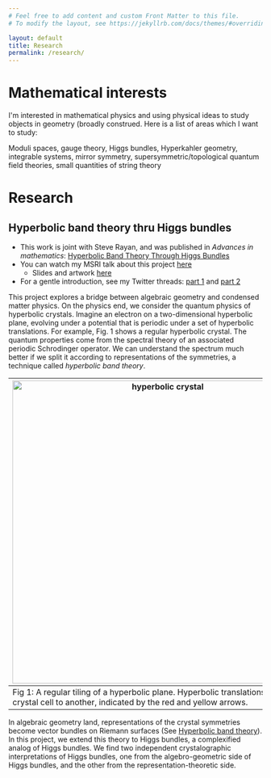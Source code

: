 ```yaml
---
# Feel free to add content and custom Front Matter to this file.
# To modify the layout, see https://jekyllrb.com/docs/themes/#overriding-theme-defaults

layout: default
title: Research
permalink: /research/
---
```

<style>
    img {
    display: block;
    margin-left: auto;
    margin-right: auto;
    }
</style>

# Mathematical interests

I'm interested in mathematical physics and using physical ideas to study objects in geometry (broadly construed. Here is a list of areas which I want to study:

Moduli spaces, gauge theory, Higgs bundles, Hyperkahler geometry, integrable systems, mirror symmetry, supersymmetric/topological quantum field theories, small quantities of string theory


# Research

## Hyperbolic band theory thru Higgs bundles

- This work is joint with Steve Rayan, and was published in *Advances in mathematics*:
[Hyperbolic Band Theory Through Higgs Bundles](https://www.sciencedirect.com/science/article/pii/S0001870822004819)
- You can watch my MSRI talk about this project [here](https://www.msri.org/seminars/26865)
  - Slides and artwork [here](/files/presentations/hyperbolic_band_theory.pdf)
- For a gentle introduction, see my Twitter threads: [part 1](https://twitter.com/chessapigbay/status/1488375642391470081) and [part 2](https://twitter.com/chessapigbay/status/1489733324054704128)
  
This project explores a bridge between algebraic geometry and condensed matter physics. On the physics end, we consider the quantum physics of hyperbolic crystals. Imagine an electron on a two-dimensional hyperbolic plane, evolving under a potential that is periodic under a set of hyperbolic translations. For example, Fig. 1 shows a regular hyperbolic crystal. The quantum properties come from the spectral theory of an associated periodic Schrodinger operator. We can understand the spectrum much better if we split it according to representations of the symmetries, a technique called *hyperbolic band theory*.

|<img src="/assets/research/hyperbolic crystal.png" alt="hyperbolic crystal" width="600"  />   |
| -- |
|  Fig 1: A regular tiling of a hyperbolic plane. Hyperbolic translations move one crystal cell to another, indicated by the red and yellow arrows.| 

In algebraic geometry land, representations of the crystal symmetries become vector bundles on Riemann surfaces (See [Hyperbolic band theory](https://www.science.org/doi/10.1126/sciadv.abe9170)). In this project, we extend this theory to Higgs bundles, a complexified analog of Higgs bundles. We find two independent crystalographic interpretations of Higgs bundles, one from the algebro-geometric side of Higgs bundles, and the other from the representation-theoretic side.